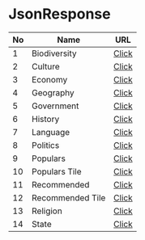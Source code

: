 # JsonResponse

| No  | Name             | URL                               |
| --- | ---------------- | --------------------------------- |
| 1   | Biodiversity     | [Click](v1/biodiversity.json)     |
| 2   | Culture          | [Click](v1/culture.json)          |
| 3   | Economy          | [Click](v1/economy.json)          |
| 4   | Geography        | [Click](v1/geography.json)        |
| 5   | Government       | [Click](v1/government.json)       |
| 6   | History          | [Click](v1/history.json)          |
| 7   | Language         | [Click](v1/language.json)         |
| 8   | Politics         | [Click](v1/politics.json)         |
| 9   | Populars         | [Click](v1/populars.json)         |
| 10  | Populars Tile    | [Click](v1/populars_tile.json)    |
| 11  | Recommended      | [Click](v1/recommended.json)      |
| 12  | Recommended Tile | [Click](v1/recommended_tile.json) |
| 13  | Religion         | [Click](v1/religion.json)         |
| 14  | State            | [Click](v1/state.json)            |
